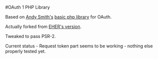 #OAuth 1 PHP Library

Based on [Andy Smith's](http://term.ie/) [basic php library](http://oauth.googlecode.com/svn/code/php/) for OAuth.

Actually forked from [EHER's version](https://github.com/EHER/OAuth).

Tweaked to pass PSR-2.

Current status - Request token part seems to be working - nothing else properly tested yet.